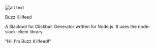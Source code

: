 ![alt text](https://github.com/shannonwells/buzzkillfeed/assets/images/buzzkillfeed-icon.png "Buzz Killfeed Icon")

Buzz Killfeed

A Slackbot for Clickbait Generator written for Node.js.  It uses the node-slack-client library.

"Hi! I'm Buzz Killfeed!"

